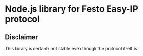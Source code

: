 Node.js library for Festo Easy-IP protocol
==============================================


## Disclaimer
This library is certanly not stable even though the protocol itself is